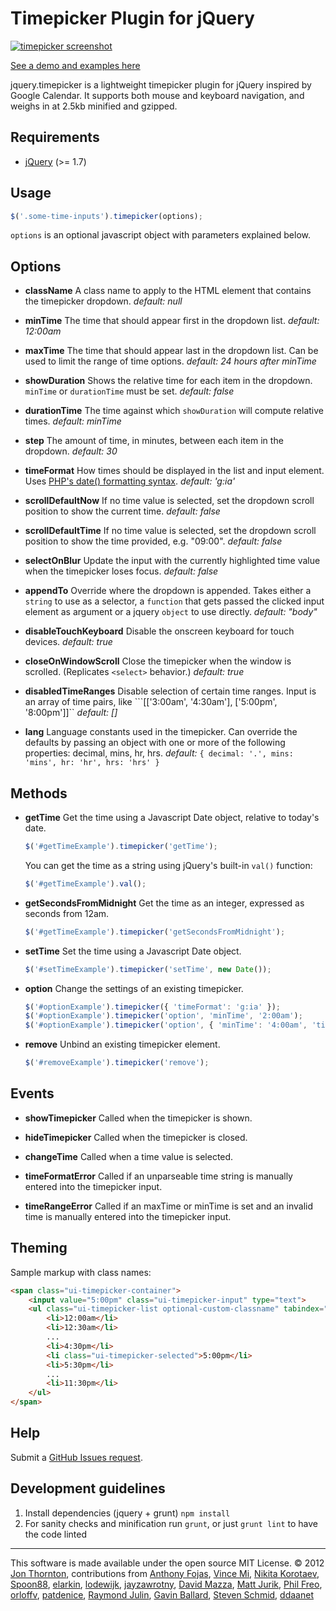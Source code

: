 Timepicker Plugin for jQuery
========================

[<img src="http://jonthornton.github.com/jquery-timepicker/lib/screenshot.png" alt="timepicker screenshot" />](http://jonthornton.github.com/jquery-timepicker)

[See a demo and examples here](http://jonthornton.github.com/jquery-timepicker)

jquery.timepicker is a lightweight timepicker plugin for jQuery inspired by Google Calendar. It supports both mouse and keyboard navigation, and weighs in at 2.5kb minified and gzipped.

Requirements
------------
* [jQuery](http://jquery.com/) (>= 1.7)

Usage
-----

```javascript
$('.some-time-inputs').timepicker(options);
```

```options``` is an optional javascript object with parameters explained below.

Options
-------

- **className**
A class name to apply to the HTML element that contains the timepicker dropdown.
*default: null*

- **minTime**
The time that should appear first in the dropdown list.
*default: 12:00am*

- **maxTime**
The time that should appear last in the dropdown list. Can be used to limit the range of time options.
*default: 24 hours after minTime*

- **showDuration**
Shows the relative time for each item in the dropdown. ```minTime``` or ```durationTime``` must be set.
*default: false*

- **durationTime**
The time against which ```showDuration``` will compute relative times.
*default: minTime*

- **step**
The amount of time, in minutes, between each item in the dropdown.
*default: 30*

- **timeFormat**
How times should be displayed in the list and input element. Uses [PHP's date() formatting syntax](http://php.net/manual/en/function.date.php).
*default: 'g:ia'*

- **scrollDefaultNow**
If no time value is selected, set the dropdown scroll position to show the current time.
*default: false*

- **scrollDefaultTime**
If no time value is selected, set the dropdown scroll position to show the time provided, e.g. "09:00".
*default: false*

- **selectOnBlur**
Update the input with the currently highlighted time value when the timepicker loses focus.
*default: false*

- **appendTo**
Override where the dropdown is appended.
Takes either a `string` to use as a selector, a `function` that gets passed the clicked input element as argument or a jquery `object` to use directly.
*default: "body"*

- **disableTouchKeyboard**
Disable the onscreen keyboard for touch devices.
*default: true*

- **closeOnWindowScroll**
Close the timepicker when the window is scrolled. (Replicates ```<select>``` behavior.)
*default: true*

- **disabledTimeRanges**
Disable selection of certain time ranges. Input is an array of time pairs, like ```[['3:00am', '4:30am'], ['5:00pm', '8:00pm']]``
*default: []*

- **lang**
Language constants used in the timepicker. Can override the defaults by passing an object with one or more of the following properties: decimal, mins, hr, hrs.
*default:* ```{
	decimal: '.',
	mins: 'mins',
	hr: 'hr',
	hrs: 'hrs'
}```



Methods
-------

- **getTime**
Get the time using a Javascript Date object, relative to today's date.

	```javascript
	$('#getTimeExample').timepicker('getTime');
	```

	You can get the time as a string using jQuery's built-in ```val()``` function:

	```javascript
	$('#getTimeExample').val();
	```

- **getSecondsFromMidnight**
Get the time as an integer, expressed as seconds from 12am.

	```javascript
	$('#getTimeExample').timepicker('getSecondsFromMidnight');
	```

- **setTime**
Set the time using a Javascript Date object.

	```javascript
	$('#setTimeExample').timepicker('setTime', new Date());
	```

- **option**
Change the settings of an existing timepicker.

	```javascript
	$('#optionExample').timepicker({ 'timeFormat': 'g:ia' });
	$('#optionExample').timepicker('option', 'minTime', '2:00am');
	$('#optionExample').timepicker('option', { 'minTime': '4:00am', 'timeFormat': 'H:i' });
	```

- **remove**
Unbind an existing timepicker element.

	```javascript
	$('#removeExample').timepicker('remove');
	```

Events
------

- **showTimepicker**
Called when the timepicker is shown.

- **hideTimepicker**
Called when the timepicker is closed.

- **changeTime**
Called when a time value is selected.

- **timeFormatError**
Called if an unparseable time string is manually entered into the timepicker input.

- **timeRangeError**
Called if an maxTime or minTime is set and an invalid time is manually entered into the timepicker input.

Theming
-------

Sample markup with class names:

```html
<span class="ui-timepicker-container">
	<input value="5:00pm" class="ui-timepicker-input" type="text">
	<ul class="ui-timepicker-list optional-custom-classname" tabindex="-1">
		<li>12:00am</li>
		<li>12:30am</li>
		...
		<li>4:30pm</li>
		<li class="ui-timepicker-selected">5:00pm</li>
		<li>5:30pm</li>
		...
		<li>11:30pm</li>
	</ul>
</span>
```

Help
----

Submit a [GitHub Issues request](https://github.com/jonthornton/jquery-timepicker/issues/new).

Development guidelines
----------------------

1. Install dependencies (jquery + grunt) `npm install`
2. For sanity checks and minification run `grunt`, or just `grunt lint` to have the code linted

- - -

This software is made available under the open source MIT License. &copy; 2012 [Jon Thornton](http://www.jonthornton.com), contributions from [Anthony Fojas](https://github.com/fojas), [Vince Mi](https://github.com/vinc3m1), [Nikita Korotaev](https://github.com/websirnik), [Spoon88](https://github.com/Spoon88), [elarkin](https://github.com/elarkin), [lodewijk](https://github.com/lodewijk), [jayzawrotny](https://github.com/jayzawrotny), [David Mazza](https://github.com/dmzza), [Matt Jurik](https://github.com/exabytes18), [Phil Freo](https://github.com/philfreo), [orloffv](https://github.com/orloffv), [patdenice](https://github.com/patdenice), [Raymond Julin](https://github.com/nervetattoo), [Gavin Ballard](https://github.com/gavinballard), [Steven Schmid](https://github.com/stevschmid), [ddaanet](https://github.com/ddaanet)
